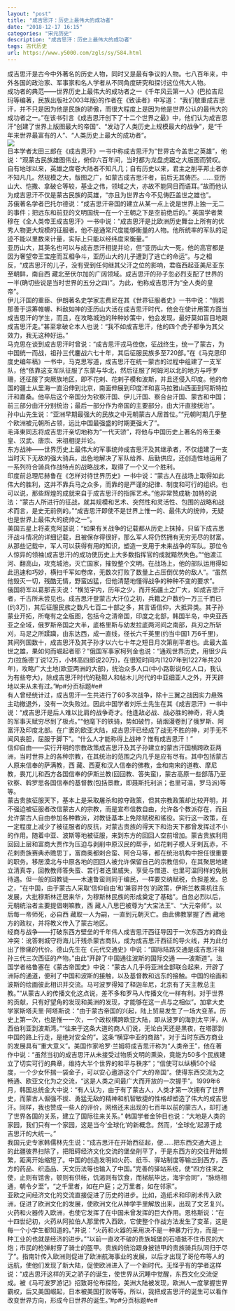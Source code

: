 ```yaml
---
layout: "post"
title: "成吉思汗：历史上最伟大的成功者"
date: "2018-12-17 16:15"
categories: "宋元历史"
description: "成吉思汗：历史上最伟大的成功者"
tags: 古代历史
url: https://www.y5000.com/zgls/sy/584.html
---
```






成吉思汗是古今中外著名的历史人物，同时又是最有争议的人物。七八百年来，中外各国的政治家、军事家和名人学者从不同角度研究和探讨这位伟大人物。  
成功者的典范——世界历史上最伟大的成功者之一《千年风云第一人》(巴拉吉尼玛等编著，民族出版社2003年版)的作者在《致读者》中写道：
“我们敬重成吉思汗，并不只是因为他是民族的骄傲，而很大程度上是因为他是世界公认的最伟大的成功者之一。”在该书引言《成吉思汗创下了十二个世界之最》中，他们认为成吉思汗“创建了世界上版图最大的帝国”、“发动了人类历史上规模最大的战争”，是“千年来世界最富有的人”、“人类历史上最大的成功者”。  
[![](https://img.y5000.com/uploads/allimg/120525/2-1205251K624544.jpg)](https://www.y5000.com)  
日本学者太田三郎在《成吉思汗》一书中称成吉思汗为“世界古今盖世之英雄”，他说：“观蒙古民族雄图伟业，俯仰六百年间，当时都为龙盘虎踞之大版图而赞叹。自有地球以来，英雄之席卷大陆者不知凡几；自有历史以来，君主之削平邦土者亦不知凡几。然规模之大，版图之广，如蒙古成吉思汗者，前后无其俦匹。……亚历山大、恺撒、拿破仑等较，基业之伟，领域之大，亦故不能同日而语耳。”故而他认为成吉思汗不仅是蒙古民族的英雄，“亦且为世界古今不见俦匹盖世之雄也”。  
苏俄著名学者巴托尔德说：“成吉思汗帝国的建立从某一点上说是世界上独一无二的事件；把远东和前亚的文明国统一在一个王朝之下是空前绝后的。”
英国学者莱穆在《全人类帝王成吉思汗》一书中说：“成吉思汗是比欧洲历史舞台上所有的优秀人物更大规模的征服者。他不是通常尺度能够衡量的人物。他所统率的军队的足迹不能以里数来计量，实际上只能以经纬度来衡量。”  
亚历山大，其英名也可以与成吉思汗相提并论，但“亚历山大一死，他的高官都是因为奢望帝王宝座而互相争斗，亚历山大的儿子遭到了逃亡的命运”。与之相反，“成吉思汗的儿子，没有受到任何继其父汗之位的影响，君临西起亚美尼亚东至朝鲜，南自西
藏北至伏尔加的广阔领域。成吉思汗的孙子忽必烈支配了世界的一半(确切些说是当时世界的五分之四)”。为此，他称成吉思汗为“全人类的皇帝”。  
伊儿汗国的重臣、伊朗著名史学家志费尼在其《世界征服者史》一书中说：“倘若那善于运筹帷幄、料敌如神的亚历山大活在成吉思汗时代，他会在使计用策方面当成吉思汗的学生，而且，在攻略城池的种种妙策中，他会发现，最好莫如盲目地跟成吉思汗走。”甚至拿破仑本人也说：“我不如成吉思汗，他的四个虎子都争为其父效力，我无这种好运。”  
马克思在谈到成吉思汗时曾说：“成吉思汗戎马倥偬，征战终生，统一了蒙古，为中国统一而战，祖孙三代鏖战六七十年，其后征服民族多至720部。”在《马克思印度史编年稿》一书中，马克思写道，成吉思汗在统一蒙古的过程中组建了一支军队，他“依靠这支军队征服了东蒙与华北，然后征服了阿姆河以北的地方与呼罗珊，还征服了突厥族地区，即不花剌、花剌子模和波斯，并且还侵入印度。他的帝国的疆土从里海一直沿伸到北京，南面伸展到印度洋和喜马拉雅山西面到阿斯特拉汗和嘉桑。他卒后这个帝国分为钦察汗国、伊儿汗国、察合台汗国、蒙古和中国；前三部分由汗分别统治；最后一部分作为帝国的主要部分，由大汗直接统治”。  
孙中山先生说：“亚洲早期最强大的民族之中元朝蒙古人居首位。”“元朝时期几乎整个欧洲被元朝所占领，远比中国最强盛的时期更强大了”。  
毛泽東同志将成吉思汗亲切地称为“一代天骄”，将他与中国历史上著名的帝王秦皇、汉武、唐宗、宋祖相提并论。  
东方战神——世界历史上最伟大的军事统帅成吉思汗及其继承者，不仅组建了一支当时天下无敌的强大骑兵，出色地解决了军队给养、后勤供应，还创造性地运用了一系列符合骑兵作战特点的战略战术，取得了一个又一个胜利。  
印度前总理尼赫鲁在《怎样对待世界历史》一书中说：“蒙古人在战场上取得如此伟大的胜利，这并不靠兵马之众多，而靠的是严谨的纪律、制度和可行的组织。也可以说，那些辉煌的成就来自于成吉思汗的指挥艺术。”他非常赞成勒·加特的说法：“蒙古人所进行的征战，就其规模和艺术、突然性和灵活性、包围的战略和战术而言，是史无前例的。”“成吉思汗即使不是世界上惟一的、最伟大的统帅，无疑也是世界上最伟大的统帅之一”。  
美国五星上将麦克阿瑟说：“如果有关战争的记载都从历史上抹掉，只留下成吉思汗战斗情况的详细记载，且被保存得很好，那么军人将仍然拥有无穷无尽的财富。从那些记载中，军人可以获得有用的知识，塑造一支用于未来战争的军队。那位令人惊异的领袖(成吉思汗)的成功使历史上大多数指挥官的成就黯然失色。”“他渡江河、翻高山，攻克城池，灭亡国家，摧毁整个文明。在战场上，他的部队运用得如此迅速和巧妙，横扫千军如卷席，无数次打败了数量上占压倒优势的敌人”。“虽然他毁灭一切，残酷无情，野蛮凶猛，但他清楚地懂得战争的种种不变的要求”。  
俄国将军以葛那吉夫说：“横览宇内，历年之少，而开拓疆土之广大，如成吉思汗者，千古所未尝见也。成吉思汗登蒙古大汗位之初，兵籍之户数约一万三千而已(约3万)，其后征服民族之数凡七百二十部之多，其言语信仰，大抵异类。其子孙蒙业开拓，所奄有之全版图，包括今之清帝国，印度之北部，韩国半岛，中央亚西亚之全域，俄罗斯帝国之大半，底格里斯与幼发拉底两河间之南部，兵刃之所斩刈，马足之所蹂躏，由东达西，成一直线，径长六千英里(约当中国1
万6千里)，其间列国数十，成吉思汗及其子孙才以六七十年之短日月次第削平者也。此最大盖世之雄，果如何而崛起者耶？”俄国军事家柯列金也说：“通观世界历史，用很少兵力(拉施德丁说12万，小林高四郎说20万)，在很短时间内(1207年到1227年共20年)，攻略广大土地(欧亚两洲的大部)，统治众多人口(中小路彰说6亿人口，我认为有些夸大)，除成吉思汗时代的鞑靼人和帖木儿时代的中亚细亚人之外，开天辟地以来从未有过。”#p#分页标题#e#  
有人曾经统计过，成吉思汗一生共进行了60多次战争，除十三翼之战因实力悬殊主动撤退外，没有一次失败过。因此中国学者刘乐土先生在其《成吉思汗》一书中说：“成吉思汗是后人难以比肩的战争奇才。他逢敌必战、战必胜的神奇，将人类的军事天赋穷尽到了极点。”“他麾下的铁骑，势如破竹，硝烟漫卷到了俄罗斯、阿富汗及印度北部。在广袤的欧亚大陆，成吉思汗已经成了战无不胜的神，对手无不闻风丧胆，屈服于脚下”。“什么人才能称得上战神？惟有成吉思汗！”  
信仰自由——实行开明的宗教政策成吉思汗及其子孙建立的蒙古汗国横跨欧亚两洲，当时世界上的各种宗教，在其统治的范围之内几乎是应有尽有。其中包括蒙古人原来信奉的萨满教，西
藏、西夏和汉人信奉的佛教，金和南宋的道教、摩尼教，畏兀儿和西方各国信奉的伊斯兰教(回回教、答失蛮)，蒙古高原一些部落乃至钦察、斡罗思各国信奉的基督教(包括景教，即聂斯托利派；也里可温，罗马派)等等。  
蒙古贵族征服天下，基本上是采取屠杀和掠夺政策，但其宗教政策却比较开明，并不强迫被征服者改信蒙古人的宗教，而是宣布信教自由，允许各个教派存在，而且允许蒙古人自由参加各种教派，对教徒基本上免除赋税和徭役。实行这一政策，在一定程度上减少了被征服者的反抗，对蒙古贵族的得天下和治天下都曾发挥过不小的作用。随着中亚、波斯等地被征服，来到东方的回回人空前增加。蒙古贵族利用回回上层和富商大贾作为压迫与剥削中原汉民的帮手，如花剌子模人牙剌瓦赤，不花剌贵族赛典赤赡思丁，富商奥都剌合蛮、阿合马等，都在统治机构中担任很重要的职务。移居漠北与中原各地的回回人被允许保留自己的宗教信仰，在其聚居地建立清真寺，回教教师答失蛮、苦行者迭里威失，享受与僧道、也里可温同样的免税待遇。但一般的回教徒——木速鲁蛮则同于编民，一样要交纳赋税，负担差发。总之，“在中国，由于蒙古人采取‘信仰自由’和‘兼容并包’的政策，伊斯兰教乘机往东发展，大批穆斯林迁居来华，为穆斯林民族的形成奠定了基础”。自忽必烈以后，元朝统治者主要提倡喇嘛教，西
藏人八思巴被尊为“大宝法王”、“大元帝师”。以后每一帝师死，必自西 藏取一人为嗣，一直到元朝灭亡。由此佛教掌握了西 藏地方的政权，并将教义传入了蒙古地区。  
经商与战争——打破东西方壁垒的千年伟人成吉思汗西征导因于一次东西方的商业冲突：讹答剌城守将海儿汗残杀蒙古商队，成为成吉思汗西征的导火线，并为此付出了惨痛的代价。德山先生在《元代交通史》中说：“国际陆路交通是成吉思汗祖孙三代三次西征的产物。”由此“开辟了中国通往波斯的国际交通
——波斯道”。法国学者格鲁塞在《蒙古帝国史》中说：“蒙古人几乎将亚洲全部联合起来，开辟了洲际的通道，便利了中国和波斯的接触，以及基督教和远东的接触。中国的绘画和波斯的绘画彼此相识并交流。马可波罗得知了释迦牟尼，北京有了天主教总主教。”“从蒙古人的传播文化这点说，差不多和罗马人传播文化一样有利。对于世界的贡献，只有好望角的发现和美洲的发现，才能够在这一点与之相似”。加拿大史学家斯塔夫里·阿塔斯说：“由于蒙古帝国的兴起，陆上贸易发生了一场大变革。历史上第一次，也是惟一一次，一个政权横跨欧亚大陆，即从波罗的海到太平洋，从西伯利亚到波斯湾。”“往来于这条大道的商人们说，无论白天还是黑夜，在塔那到中国的路上行走，是绝对安全的”。这条“横穿中亚的商路”，对于当时东西方商业的发展具有“重大意义”。美国作家哈罗·兰姆将成吉思汗称为“人类帝王”，他在著作中说：“虽然当初的成吉思汗从未接受过物质文明的熏染，竟能为50多个民族建立了切实可行的典章，维持大半个世界的和平与秩序”；“信使可以纵横50个经度，一个少女怀揣一袋金子，可以安心遨游这个广大的帝国”。使得东西交流为之畅通、欧亚文化为之交流，“这是人类之间最广大而开放的一次握手”。1999年6月，韩国总统金大中说：“有人认为，由于有了蒙古人，人类才第一次拥有了世界史，而蒙古人倔强不拔、勇猛无敌的精神和机智敏捷的性格却塑造了伟大的成吉思汗。同样，我也赞成一些人的评价，网络还未出现的七百年以前的蒙古人，却打通了世界各国的关系，建立了国际往来关系。”
韩国学者金钟日也说：“大地是人类的家园，我们只有一个家园，这是当今‘全球化’的新概念。然而，‘全球化’起源于成吉思汗的大统一。”  
我国元史专家韩儒林先生说：“成吉思汗在开始西征起，便……把东西交通大道上的此疆彼界扫除了，把阻碍经济文化交流的堡垒削平了，于是东西方的交往开始频繁，距离开始缩短了。中国的创造发明如火药、纸币、驿站制度等输出到西方，西方的药品、织造品、天文历法等也输入了中国。”完善的驿站系统，使“四方往来之使，止则有馆舍，顿则有供帐，饥渴则有饮食，而梯航毕达，海宇会同”，“脉络相通，朝令夕至”。“之千里者，如在户庭；之万里者，如在邻家”。  
亚欧之间经济文化的交流直接促进了历史的进步。比如，造纸术和印刷术传入欧洲，促进了欧洲文化的发展，使欧洲文化从神学手里解放出来，出现了文艺复兴。火药和火器传入欧洲，也使它发挥了在中国未曾发挥的巨大作用。恩格斯说：“在十四世纪初，火药从阿拉伯人那里传入西欧，它使整个作战方法发生了变革，这是每一个小学生都知道的。”并说：“火药和火器的采用决不是一种暴力行为，而是一种工业的也就是经济的进步。”“以前一直攻不破的贵族城堡的石墙抵不住市民的大炮；市民的枪弹射穿了骑士的盔甲。贵族的统治跟身披铠甲的贵族骑兵队同归于尽了”。指南针传入欧洲则促进了欧洲航海事业的发展，以后才出现了哥伦布等人的远航，使他们发现了新大陆，促使欧洲进入了一个新时代。无怪乎有的学者这样说：“成吉思汗这样的天之骄子的诞生，使世界从沉睡中觉醒，东西文化交流促成。被《马可波罗游记》招致哥伦布探险，美洲大陆被发现，欧洲人一度掌握世界霸权，后又美国崛起，日本被美国打败等等。所以，我把成吉思汗的诞生可以看作改变世界方向，形成今日世界的诞生。”#p#分页标题#e#
